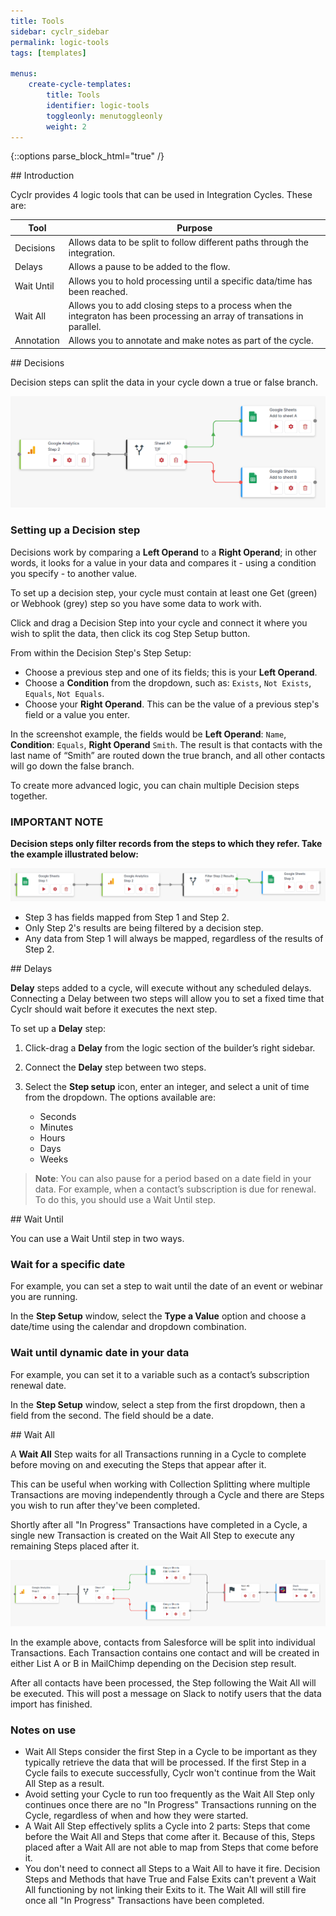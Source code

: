 ```yaml
---
title: Tools
sidebar: cyclr_sidebar
permalink: logic-tools
tags: [templates]

menus:
    create-cycle-templates:
        title: Tools
        identifier: logic-tools
        toggleonly: menutoggleonly
        weight: 2
---
```

{::options parse_block_html="true" /}
<section class="card">
## Introduction

Cyclr provides 4 logic tools that can be used in Integration Cycles.  These are:

| Tool | Purpose |
| --- | --- |
| Decisions | Allows data to be split to follow different paths through the integration. |
| Delays | Allows a pause to be added to the flow. |
| Wait Until | Allows you to hold processing until a specific data/time has been reached. |
| Wait All | Allows you to add closing steps to a process when the integraton has been processing an array of transations in parallel. |
| Annotation | Allows you to annotate and make notes as part of the cycle. |


</section>
<section class="card">
## Decisions

Decision steps can split the data in your cycle down a true or false branch.

![An example of a decision step that determines where to record data.](./images/decision-example.png)

### Setting up a Decision step

Decisions work by comparing a **Left Operand** to a **Right Operand**; in other words, it looks for a value in your data and compares it - using a condition you specify - to another value.

To set up a decision step, your cycle must contain at least one Get (green) or Webhook (grey) step so you have some data to work with.

Click and drag a Decision Step into your cycle and connect it where you wish to split the data, then click its cog Step Setup button.

From within the Decision Step's Step Setup:

*   Choose a previous step and one of its fields; this is your **Left Operand**.
*   Choose a **Condition** from the dropdown, such as: `Exists`, `Not Exists`, `Equals`, `Not Equals`.
*   Choose your **Right Operand**. This can be the value of a previous step's field or a value you enter.

In the screenshot example, the fields would be **Left Operand**: `Name`, **Condition**: `Equals`, **Right Operand** `Smith`. The result is that contacts with the last name of “Smith” are routed down the true branch, and all other contacts will go down the false branch.

To create more advanced logic, you can chain multiple Decision steps together.

### IMPORTANT NOTE

**Decision steps only filter records from the steps to which they refer.  Take the example illustrated below:**

![](./images/example-decision.png)

* Step 3 has fields mapped from Step 1 and Step 2.
* Only Step 2's results are being filtered by a decision step.
* Any data from Step 1 will always be mapped, regardless of the results of Step 2.


</section>
<section class="card">
## Delays

**Delay** steps added to a cycle, will execute without any scheduled delays. Connecting a Delay between two steps will allow you to set a fixed time that Cyclr should wait before it executes the next step.

To set up a **Delay** step: 

1. Click-drag a **Delay** from the logic section of the builder’s right sidebar.
2. Connect the **Delay** step between two steps.
3. Select the **Step setup** icon, enter an integer, and select a unit of time from the dropdown. The options available are:

    * Seconds
    * Minutes
    * Hours
    * Days
    * Weeks


> **Note**: You can also pause for a period based on a date field in your data. For example, when a contact’s subscription is due for renewal. To do this, you should use a Wait Until step.


</section>
<section class="card">
## Wait Until

You can use a Wait Until step in two ways.

### Wait for a specific date

For example, you can set a step to wait until the date of an event or webinar you are running.

In the **Step Setup** window, select the **Type a Value** option and choose a date/time using the calendar and dropdown combination.

### Wait until dynamic date in your data

For example, you can set it to a variable such as a contact’s subscription renewal date.

In the **Step Setup** window, select a step from the first dropdown, then a field from the second. The field should be a date.


</section>
<section class="card">
## Wait All

A **Wait All** Step waits for all Transactions running in a Cycle to complete before moving on and executing the Steps that appear after it.

This can be useful when working with Collection Splitting where multiple Transactions are moving independently through a Cycle and there are Steps you wish to run after they've been completed.

Shortly after all "In Progress" Transactions have completed in a Cycle, a single new Transaction is created on the Wait All Step to execute any remaining Steps placed after it.

![An example of a **Wait All** step that posts a slack message when all transactions are complete.](./images/wait-all-example.png)

In the example above, contacts from Salesforce will be split into individual Transactions. Each Transaction contains one contact and will be created in either List A or B in MailChimp depending on the Decision step result.

After all contacts have been processed, the Step following the Wait All will be executed. This will post a message on Slack to notify users that the data import has finished.

### Notes on use

* Wait All Steps consider the first Step in a Cycle to be important as they typically retrieve the data that will be processed.  If the first Step in a Cycle fails to execute successfully, Cyclr won't continue from the Wait All Step as a result.
* Avoid setting your Cycle to run too frequently as the Wait All Step only continues once there are no "In Progress" Transactions running on the Cycle, regardless of when and how they were started.
* A Wait All Step effectively splits a Cycle into 2 parts: Steps that come before the Wait All and Steps that come after it.  Because of this, Steps placed after a Wait All are not able to map from Steps that come before it.
* You don't need to connect all Steps to a Wait All to have it fire.  Decision Steps and Methods that have True and False Exits can't prevent a Wait All functioning by not linking their Exits to it.  The Wait All will still fire once all "In Progress" Transactions have been completed.

</section>

